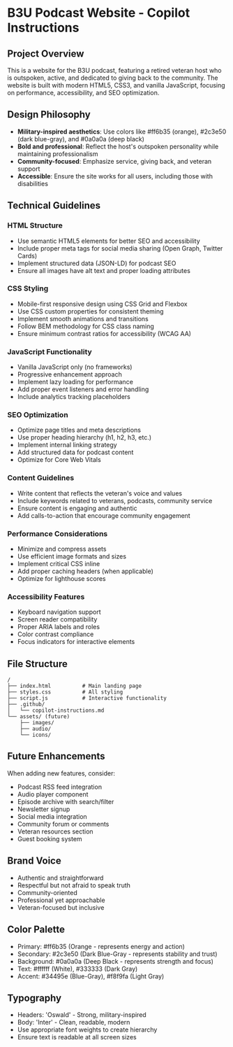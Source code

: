 <!-- Use this file to provide workspace-specific custom instructions to Copilot. For more details, visit https://code.visualstudio.com/docs/copilot/copilot-customization#_use-a-githubcopilotinstructionsmd-file -->

# B3U Podcast Website - Copilot Instructions

## Project Overview
This is a website for the B3U podcast, featuring a retired veteran host who is outspoken, active, and dedicated to giving back to the community. The website is built with modern HTML5, CSS3, and vanilla JavaScript, focusing on performance, accessibility, and SEO optimization.

## Design Philosophy
- **Military-inspired aesthetics**: Use colors like #ff6b35 (orange), #2c3e50 (dark blue-gray), and #0a0a0a (deep black)
- **Bold and professional**: Reflect the host's outspoken personality while maintaining professionalism
- **Community-focused**: Emphasize service, giving back, and veteran support
- **Accessible**: Ensure the site works for all users, including those with disabilities

## Technical Guidelines

### HTML Structure
- Use semantic HTML5 elements for better SEO and accessibility
- Include proper meta tags for social media sharing (Open Graph, Twitter Cards)
- Implement structured data (JSON-LD) for podcast SEO
- Ensure all images have alt text and proper loading attributes

### CSS Styling
- Mobile-first responsive design using CSS Grid and Flexbox
- Use CSS custom properties for consistent theming
- Implement smooth animations and transitions
- Follow BEM methodology for CSS class naming
- Ensure minimum contrast ratios for accessibility (WCAG AA)

### JavaScript Functionality
- Vanilla JavaScript only (no frameworks)
- Progressive enhancement approach
- Implement lazy loading for performance
- Add proper event listeners and error handling
- Include analytics tracking placeholders

### SEO Optimization
- Optimize page titles and meta descriptions
- Use proper heading hierarchy (h1, h2, h3, etc.)
- Implement internal linking strategy
- Add structured data for podcast content
- Optimize for Core Web Vitals

### Content Guidelines
- Write content that reflects the veteran's voice and values
- Include keywords related to veterans, podcasts, community service
- Ensure content is engaging and authentic
- Add calls-to-action that encourage community engagement

### Performance Considerations
- Minimize and compress assets
- Use efficient image formats and sizes
- Implement critical CSS inline
- Add proper caching headers (when applicable)
- Optimize for lighthouse scores

### Accessibility Features
- Keyboard navigation support
- Screen reader compatibility
- Proper ARIA labels and roles
- Color contrast compliance
- Focus indicators for interactive elements

## File Structure
```
/
├── index.html          # Main landing page
├── styles.css          # All styling
├── script.js           # Interactive functionality
├── .github/
│   └── copilot-instructions.md
└── assets/ (future)
    ├── images/
    ├── audio/
    └── icons/
```

## Future Enhancements
When adding new features, consider:
- Podcast RSS feed integration
- Audio player component
- Episode archive with search/filter
- Newsletter signup
- Social media integration
- Community forum or comments
- Veteran resources section
- Guest booking system

## Brand Voice
- Authentic and straightforward
- Respectful but not afraid to speak truth
- Community-oriented
- Professional yet approachable
- Veteran-focused but inclusive

## Color Palette
- Primary: #ff6b35 (Orange - represents energy and action)
- Secondary: #2c3e50 (Dark Blue-Gray - represents stability and trust)
- Background: #0a0a0a (Deep Black - represents strength and focus)
- Text: #ffffff (White), #333333 (Dark Gray)
- Accent: #34495e (Blue-Gray), #f8f9fa (Light Gray)

## Typography
- Headers: 'Oswald' - Strong, military-inspired
- Body: 'Inter' - Clean, readable, modern
- Use appropriate font weights to create hierarchy
- Ensure text is readable at all screen sizes
